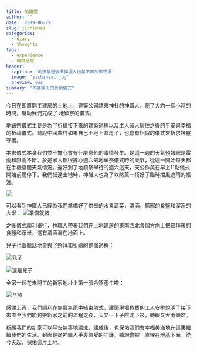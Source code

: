 ```yaml
---
title: 地鎮祭
author: ''
date: '2019-06-29'
slug: jichinsai
categories:
  - diary
  - thoughts
tags:
  - experience
  - 偶爾感慨
header:
  caption: '地鎮祭過後準備埋入地基下面的御守護'
  image: 'jichinsai.jpg'
  preview: yes
summary: "即將開工的祈禱儀式"
---
```


今日在即將開工建房的土地上，建築公司請來神社的神職人，花了大約一個小時的時間，幫助我們完成了
地鎮祭的儀式。

地鎮祭儀式主要是為了祈福接下來的建築過程以及主人家人居住之後的平安與幸福的祈禱儀式。聽說中國農村如果自己土地上蓋房子，也會有相似的儀式來祈求神靈守護。

本來儀式本身我們並不擔心會有什麼意外的事情發生。是這一週的天氣預報總是雷雨和陰雨不斷。於是家人都很擔心週六的地鎮祭儀式時的天氣，從週一開始每天都在手機查閱天氣情況。還好到了地鎮祭舉行的週六這天，天公作美在早上11點儀式開始前雨停下。我們抵達土地時，神職人也為了以防萬一搭好了臨時擋風遮雨的帳篷。


![](/post/2019-06-30-jichinsai_files/IMG_20190629_104451.jpg)

可以看到神職人已經為我們準備好了供奉的水果蔬菜，清酒，驅邪的食鹽和潔淨的大米：
![準備就緒](/post/2019-06-30-jichinsai_files/IMG_20190629_104416.jpg)


之後儀式順利舉行，神職人帶著我們在土地建房的東南西北各個方向上把祭拜後的食鹽和淨米，還有清酒灑在地面上。

兒子也很聽話地參與了祭拜和祈禱的整個過程：

![兒子](/post/2019-06-30-jichinsai_files/mmexport1561797204704.jpg)

![還是兒子](/post/2019-06-30-jichinsai_files/mmexport1561797168564.jpg)

全家一起在未開工的新家地址上第一張合照產生啦：

![合照](/post/2019-06-30-jichinsai_files/mmexport1561797153590.jpg)

感謝上蒼，我們順利在無風無雨中結束儀式，建築現場負責的工人安排說明了接下來直至我們能夠搬新家之前的流程之後，天又一下子陰沈下來，轉眼又大雨傾盆。


祝願我們的新家可以平安無事地建成，建成後，也保佑我們會幸福美滿地在這裏繼續我們的生活。封面是從神職人手裏領受的守護。聽說會被一直埋在地基下面，從今天起，保佑這片土地。
